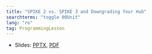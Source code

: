 ```yaml
---
title: "SPIKE 2 vs. SPIKE 3 and Downgrading Your Hub"
searchterms: "toggle 00Unit"
lang: "ro"
tag: ProgrammingLesson
---
```

 <ul>
 <li class="ng-binding">Slides:
 <a href="ProgrammingLessons/SP3DowngradingHub(rom).pptx">PPTX</a>,
 <a href="ProgrammingLessons/SP3DowngradingHub(rom).pdf">PDF</a>
 </li>
 </ul>
